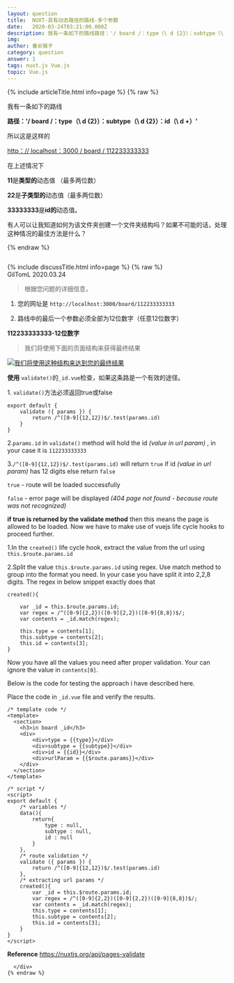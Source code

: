 ```yaml
---
layout: question
title:  NUXT-具有动态路径的路线-多个参数
date:   2020-03-24T03:21:00.000Z
description: 我有一条如下的路线路径：'/ board /：type（\ d {2}）：subtype（\ d {2}）：id（\ d +）'所以这是这样的...
img: 
author: 番长猴子
category: question
answer: 1
tags: nuxt.js Vue.js
topic: Vue.js
---
```

<div class="article-root">
  <div class="article">
    {% include articleTitle.html info=page %}
    {% raw %}
    <div class="article-content"><p><font style="vertical-align: inherit;"><font style="vertical-align: inherit;">我有一条如下的路线</font></font></p>

<p><strong><font style="vertical-align: inherit;"><font style="vertical-align: inherit;">路径：'/ board /：type（\ d {2}）：subtype（\ d {2}）：id（\ d +）'</font></font></strong></p>

<p><font style="vertical-align: inherit;"><font style="vertical-align: inherit;">所以这是这样的</font></font></p>

<p><a href="http://localhost:3000/board/112233333333" rel="nofollow noreferrer"><font style="vertical-align: inherit;"><font style="vertical-align: inherit;">http：// localhost：3000 / board / 112233333333</font></font></a></p>

<p><font style="vertical-align: inherit;"><font style="vertical-align: inherit;">在上述情况下</font></font></p>

<p><strong><font style="vertical-align: inherit;"><font style="vertical-align: inherit;">11</font></font></strong><font style="vertical-align: inherit;"><font style="vertical-align: inherit;">是</font></font><strong><font style="vertical-align: inherit;"><font style="vertical-align: inherit;">类型的</font></font></strong><font style="vertical-align: inherit;"><font style="vertical-align: inherit;">动态值</font><font style="vertical-align: inherit;">  （最多两位数）</font></font></p>

<p><strong><font style="vertical-align: inherit;"><font style="vertical-align: inherit;">22</font></font></strong><font style="vertical-align: inherit;"><font style="vertical-align: inherit;">是</font></font><strong><font style="vertical-align: inherit;"><font style="vertical-align: inherit;">子类型的</font></font></strong><font style="vertical-align: inherit;"><font style="vertical-align: inherit;">动态值</font><font style="vertical-align: inherit;">（最多两位数）</font></font></p>

<p><strong><font style="vertical-align: inherit;"><font style="vertical-align: inherit;">33333333</font></font></strong><font style="vertical-align: inherit;"><font style="vertical-align: inherit;">是</font></font><strong><font style="vertical-align: inherit;"><font style="vertical-align: inherit;">id的</font></font></strong><font style="vertical-align: inherit;"><font style="vertical-align: inherit;">动态值</font><font style="vertical-align: inherit;">。</font></font></p>

<p><font style="vertical-align: inherit;"><font style="vertical-align: inherit;">有人可以让我知道如何为该文件夹创建一个文件夹结构吗？</font><font style="vertical-align: inherit;">如果不可能的话，处理这种情况的最佳方法是什么？</font></font></p></div>
    {% endraw %}
  </div>
  <p style="height: 0;width:0;overflow: hidden;"> 第3305篇《NUXT-具有动态路径的路线-多个参数》来自Winter(https://github.com/aiyld/aiyld.github.io)的站点</p>
  <div class="discuss-wrapper">
    {% include discussTitle.html info=page %}
    {% raw %}
    <div class="discuss-item">
        <div class="discuss-parent">
          <div class="discuss-meta">
            <span class="discuss-user">GilTomL</span>
            <span class="discuss-time">2020.03.24</span>
          </div>
          <div class="discuss-comment"><blockquote>
  <p><font style="vertical-align: inherit;"><font style="vertical-align: inherit;">根据您问题的详细信息，</font></font></p>
</blockquote>

<ol>
<li><p><font style="vertical-align: inherit;"><font style="vertical-align: inherit;">您的网址是 </font></font><code>http://localhost:3000/board/112233333333</code></p></li>
<li><p><font style="vertical-align: inherit;"><font style="vertical-align: inherit;">路线中的最后一个参数必须全部为12位数字（任意12位数字）</font></font></p></li>
</ol>

<p><strong><font style="vertical-align: inherit;"><font style="vertical-align: inherit;">112233333333-12位数字</font></font></strong></p>

<blockquote>
  <p><font style="vertical-align: inherit;"><font style="vertical-align: inherit;">我们将使用下面的页面结构来获得最终结果</font></font></p>
</blockquote>

<p><a href="https://i.stack.imgur.com/KgmMY.png" rel="noreferrer"><img src="https://i.stack.imgur.com/KgmMY.png" alt="我们将使用这种结构来达到您的最终结果"></a></p>

<p><strong><font style="vertical-align: inherit;"><font style="vertical-align: inherit;">使用</font></font></strong> <code>validate()</code><font style="vertical-align: inherit;"><font style="vertical-align: inherit;">的</font></font><code>_id.vue</code><font style="vertical-align: inherit;"><font style="vertical-align: inherit;">检查，如果这条路是一个有效的途径。</font></font></p>

<p><font style="vertical-align: inherit;"><font style="vertical-align: inherit;">1. </font></font><code>validate()</code><font style="vertical-align: inherit;"><font style="vertical-align: inherit;">方法必须返回true或false</font></font></p>

<pre><code>export default {<font></font>
    validate ({ params }) {<font></font>
        return /^([0-9]{12,12})$/.test(params.id)<font></font>
    }    <font></font>
}<font></font>
</code></pre>

<p>2.<code>params.id</code> in <code>validate()</code> method will hold the id <em>(value in url param)</em> , in your case it is <code>112233333333</code> </p>

<p>3.<code>/^([0-9]{12,12})$/.test(params.id)</code> will return <code>true</code> if id <em>(value in url param)</em> has 12 digits else return <code>false</code></p>

<p><code>true</code> - route will be loaded successfully</p>

<p><code>false</code> - error page will be displayed <em>(404 page not found - because route was not recognized)</em></p>

<p><strong>if true is returned by the validate method</strong> then this means the page is allowed to be loaded. Now we have to make use of vuejs life cycle hooks to proceed further.</p>

<p>1.In the <code>created()</code> life cycle hook, extract the value from the url using <code>this.$route.params.id</code> </p>

<p>2.Split the value <code>this.$route.params.id</code> using regex. Use match method to group into the format you need. In your case you have split it into 2,2,8 digits. The regex in below snippet exactly does that</p>

<pre><code>created(){<font></font>
<font></font>
    var _id = this.$route.params.id;<font></font>
    var regex = /^([0-9]{2,2})([0-9]{2,2})([0-9]{8,8})$/;<font></font>
    var contents = _id.match(regex);<font></font>
<font></font>
    this.type = contents[1];<font></font>
    this.subtype = contents[2];<font></font>
    this.id = contents[3]; <font></font>
}<font></font>
</code></pre>

<p>Now you have all the values you need after proper validation. Your can ignore the value in <code>contents[0]</code>.</p>

<p>Below is the code for testing the approach i have described here. </p>

<p>Place the code in <code>_id.vue</code> file and verify the results.</p>

<pre><code>/* template code */<font></font>
&lt;template&gt;<font></font>
  &lt;section&gt;<font></font>
    &lt;h3&gt;in board _id&lt;/h3&gt;    <font></font>
    &lt;div&gt;<font></font>
        &lt;div&gt;type = {{type}}&lt;/div&gt;<font></font>
        &lt;div&gt;subtype = {{subtype}}&lt;/div&gt;<font></font>
        &lt;div&gt;id = {{id}}&lt;/div&gt;<font></font>
        &lt;div&gt;urlParam = {{$route.params}}&lt;/div&gt;<font></font>
    &lt;/div&gt;<font></font>
  &lt;/section&gt;<font></font>
&lt;/template&gt;<font></font>
<font></font>
/* script */<font></font>
&lt;script&gt;<font></font>
export default {<font></font>
    /* variables */<font></font>
    data(){<font></font>
        return{<font></font>
            type : null,<font></font>
            subtype : null,<font></font>
            id : null<font></font>
        }<font></font>
    },<font></font>
    /* route validation */<font></font>
    validate ({ params }) {<font></font>
        return /^([0-9]{12,12})$/.test(params.id)<font></font>
    },<font></font>
    /* extracting url params */<font></font>
    created(){<font></font>
        var _id = this.$route.params.id;<font></font>
        var regex = /^([0-9]{2,2})([0-9]{2,2})([0-9]{8,8})$/;<font></font>
        var contents = _id.match(regex);<font></font>
        this.type = contents[1];<font></font>
        this.subtype = contents[2];<font></font>
        this.id = contents[3]; <font></font>
    }<font></font>
}<font></font>
&lt;/script&gt;<font></font>
</code></pre>

<p><strong>Reference</strong> <a href="https://nuxtjs.org/api/pages-validate" rel="noreferrer">https://nuxtjs.org/api/pages-validate</a></p></div>
        </div>
        
      </div>
    {% endraw %}
  </div>
<div>
